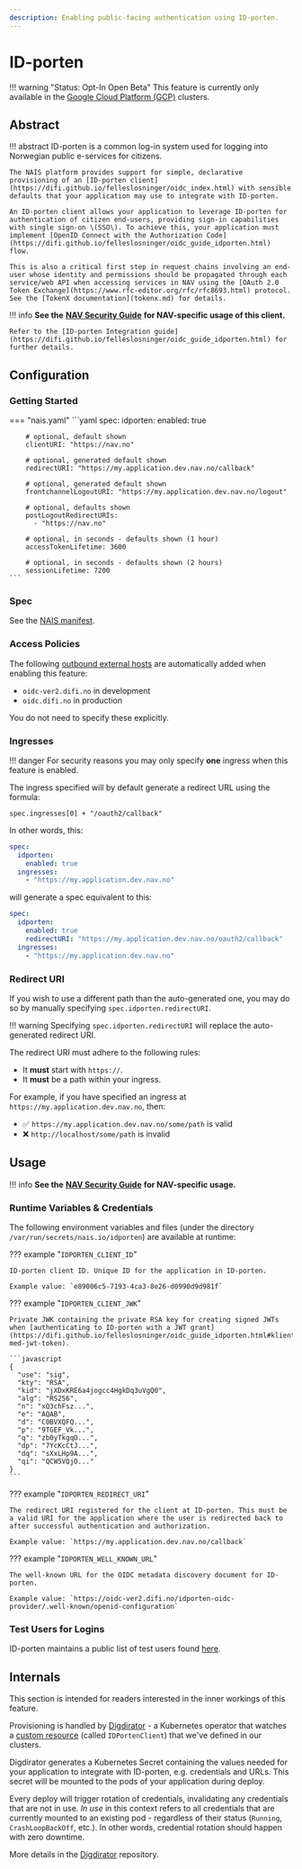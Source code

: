 ```yaml
---
description: Enabling public-facing authentication using ID-porten.
---
```


# ID-porten

!!! warning "Status: Opt-In Open Beta"
    This feature is currently only available in the [Google Cloud Platform \(GCP\)](../../clusters/gcp.md) clusters.

## Abstract

!!! abstract
    ID-porten is a common log-in system used for logging into Norwegian public e-services for citizens.

    The NAIS platform provides support for simple, declarative provisioning of an [ID-porten client](https://difi.github.io/felleslosninger/oidc_index.html) with sensible defaults that your application may use to integrate with ID-porten.

    An ID-porten client allows your application to leverage ID-porten for authentication of citizen end-users, providing sign-in capabilities with single sign-on \(SSO\). To achieve this, your application must implement [OpenID Connect with the Authorization Code](https://difi.github.io/felleslosninger/oidc_guide_idporten.html) flow.

    This is also a critical first step in request chains involving an end-user whose identity and permissions should be propagated through each service/web API when accessing services in NAV using the [OAuth 2.0 Token Exchange](https://www.rfc-editor.org/rfc/rfc8693.html) protocol. See the [TokenX documentation](tokenx.md) for details.

!!! info
    **See the** [**NAV Security Guide**](https://security.labs.nais.io/) **for NAV-specific usage of this client.**

    Refer to the [ID-porten Integration guide](https://difi.github.io/felleslosninger/oidc_guide_idporten.html) for further details.

## Configuration

### Getting Started
=== "nais.yaml"
    ```yaml
    spec:
      idporten:
        enabled: true

        # optional, default shown
        clientURI: "https://nav.no"

        # optional, generated default shown
        redirectURI: "https://my.application.dev.nav.no/callback"

        # optional, generated default shown
        frontchannelLogoutURI: "https://my.application.dev.nav.no/logout"

        # optional, defaults shown
        postLogoutRedirectURIs: 
          - "https://nav.no"

        # optional, in seconds - defaults shown (1 hour)
        accessTokenLifetime: 3600

        # optional, in seconds - defaults shown (2 hours)
        sessionLifetime: 7200
    ```

### Spec

See the [NAIS manifest](../../nais-application/nais.yaml/reference.md#specidporten).

### Access Policies

The following [outbound external hosts](../../nais-application/access-policy.md#external-services) are automatically added when enabling this feature:

* `oidc-ver2.difi.no` in development
* `oidc.difi.no` in production

You do not need to specify these explicitly.

### Ingresses

!!! danger
    For security reasons you may only specify **one** ingress when this feature is enabled.

The ingress specified will by default generate a redirect URL using the formula:

```text
spec.ingresses[0] + "/oauth2/callback"
```

In other words, this:

```yaml
spec:
  idporten:
    enabled: true
  ingresses:
    - "https://my.application.dev.nav.no"
```

will generate a spec equivalent to this:

```yaml
spec:
  idporten:
    enabled: true
    redirectURI: "https://my.application.dev.nav.no/oauth2/callback"
  ingresses:
    - "https://my.application.dev.nav.no"
```

### Redirect URI

If you wish to use a different path than the auto-generated one, you may do so by manually specifying `spec.idporten.redirectURI`.

!!! warning
    Specifying `spec.idporten.redirectURI` will replace the auto-generated redirect URI.

The redirect URI must adhere to the following rules:

* It **must** start with `https://`.
* It **must** be a path within your ingress.

For example, if you have specified an ingress at `https://my.application.dev.nav.no`, then:

* ✅ `https://my.application.dev.nav.no/some/path` is valid
* ❌ `http://localhost/some/path` is invalid 

## Usage

!!! info
    **See the** [**NAV Security Guide**](https://security.labs.nais.io/) **for NAV-specific usage.**

### Runtime Variables & Credentials

The following environment variables and files \(under the directory `/var/run/secrets/nais.io/idporten`\) are available at runtime:

??? example "`IDPORTEN_CLIENT_ID`"

    ID-porten client ID. Unique ID for the application in ID-porten.

    Example value: `e89006c5-7193-4ca3-8e26-d0990d9d981f`

??? example "`IDPORTEN_CLIENT_JWK`"

    Private JWK containing the private RSA key for creating signed JWTs when [authenticating to ID-porten with a JWT grant](https://difi.github.io/felleslosninger/oidc_guide_idporten.html#klientautentisering-med-jwt-token).

    ```javascript
    {
      "use": "sig",
      "kty": "RSA",
      "kid": "jXDxKRE6a4jogcc4HgkDq3uVgQ0",
      "alg": "RS256",
      "n": "xQ3chFsz...",
      "e": "AQAB",
      "d": "C0BVXQFQ...",
      "p": "9TGEF_Vk...",
      "q": "zb0yTkgqO...",
      "dp": "7YcKcCtJ...",
      "dq": "sXxLHp9A...",
      "qi": "QCW5VQjO..."
    }
    ```

??? example "`IDPORTEN_REDIRECT_URI`"

    The redirect URI registered for the client at ID-porten. This must be a valid URI for the application where the user is redirected back to after successful authentication and authorization.
    
    Example value: `https://my.application.dev.nav.no/callback` 

??? example "`IDPORTEN_WELL_KNOWN_URL`"

    The well-known URL for the OIDC metadata discovery document for ID-porten.

    Example value: `https://oidc-ver2.difi.no/idporten-oidc-provider/.well-known/openid-configuration`

### Test Users for Logins

ID-porten maintains a public list of test users found [here](https://difi.github.io/felleslosninger/idporten_testbrukere.html).

## Internals

This section is intended for readers interested in the inner workings of this feature.

Provisioning is handled by [Digdirator](https://github.com/nais/digdirator) - a Kubernetes operator that watches a [custom resource](https://kubernetes.io/docs/concepts/extend-kubernetes/api-extension/custom-resources/) \(called `IDPortenClient`\) that we've defined in our clusters.

Digdirator generates a Kubernetes Secret containing the values needed for your application to integrate with ID-porten, e.g. credentials and URLs. This secret will be mounted to the pods of your application during deploy.

Every deploy will trigger rotation of credentials, invalidating any credentials that are not in use. _In use_ in this context refers to all credentials that are currently mounted to an existing pod - regardless of their status \(`Running`, `CrashLoopBackOff`, etc.\). In other words, credential rotation should happen with zero downtime.

More details in the [Digdirator](https://github.com/nais/digdirator) repository.

